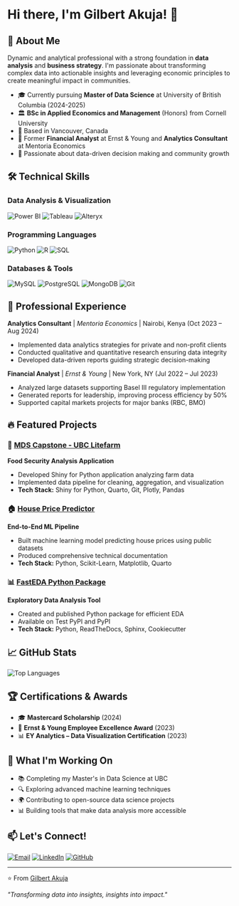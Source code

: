 # Hi there, I'm Gilbert Akuja! 👋

## 🚀 About Me

Dynamic and analytical professional with a strong foundation in **data analysis** and **business strategy**. I'm passionate about transforming complex data into actionable insights and leveraging economic principles to create meaningful impact in communities.

- 🎓 Currently pursuing **Master of Data Science** at University of British Columbia (2024-2025)
- 🏛️ **BSc in Applied Economics and Management** (Honors) from Cornell University
- 📍 Based in Vancouver, Canada
- 💼 Former **Financial Analyst** at Ernst & Young and **Analytics Consultant** at Mentoria Economics
- 🌱 Passionate about data-driven decision making and community growth

## 🛠️ Technical Skills

### Data Analysis & Visualization
![Power BI](https://img.shields.io/badge/Power%20BI-F2C811?style=for-the-badge&logo=powerbi&logoColor=black)
![Tableau](https://img.shields.io/badge/Tableau-E97627?style=for-the-badge&logo=tableau&logoColor=white)
![Alteryx](https://img.shields.io/badge/Alteryx-0078C0?style=for-the-badge&logo=alteryx&logoColor=white)

### Programming Languages
![Python](https://img.shields.io/badge/Python-3776AB?style=for-the-badge&logo=python&logoColor=white)
![R](https://img.shields.io/badge/R-276DC3?style=for-the-badge&logo=r&logoColor=white)
![SQL](https://img.shields.io/badge/SQL-4479A1?style=for-the-badge&logo=mysql&logoColor=white)

### Databases & Tools
![MySQL](https://img.shields.io/badge/MySQL-4479A1?style=for-the-badge&logo=mysql&logoColor=white)
![PostgreSQL](https://img.shields.io/badge/PostgreSQL-316192?style=for-the-badge&logo=postgresql&logoColor=white)
![MongoDB](https://img.shields.io/badge/MongoDB-4EA94B?style=for-the-badge&logo=mongodb&logoColor=white)
![Git](https://img.shields.io/badge/Git-F05032?style=for-the-badge&logo=git&logoColor=white)

## 💼 Professional Experience

**Analytics Consultant** | *Mentoria Economics* | Nairobi, Kenya (Oct 2023 – Aug 2024)
- Implemented data analytics strategies for private and non-profit clients
- Conducted qualitative and quantitative research ensuring data integrity
- Developed data-driven reports guiding strategic decision-making

**Financial Analyst** | *Ernst & Young* | New York, NY (Jul 2022 – Jul 2023)
- Analyzed large datasets supporting Basel III regulatory implementation
- Generated reports for leadership, improving process efficiency by 50%
- Supported capital markets projects for major banks (RBC, BMO)

## 🔥 Featured Projects

### 🌱 [MDS Capstone - UBC Litefarm](https://github.com/litefarm)
**Food Security Analysis Application**
- Developed Shiny for Python application analyzing farm data
- Implemented data pipeline for cleaning, aggregation, and visualization
- **Tech Stack:** Shiny for Python, Quarto, Git, Plotly, Pandas

### 🏠 [House Price Predictor](https://github.com/housing)
**End-to-End ML Pipeline**
- Built machine learning model predicting house prices using public datasets
- Produced comprehensive technical documentation
- **Tech Stack:** Python, Scikit-Learn, Matplotlib, Quarto

### 📊 [FastEDA Python Package](https://github.com/fasteda)
**Exploratory Data Analysis Tool**
- Created and published Python package for efficient EDA
- Available on Test PyPI and PyPI
- **Tech Stack:** Python, ReadTheDocs, Sphinx, Cookiecutter

## 📈 GitHub Stats

<!--[Gilbert's GitHub stats](https://github-readme-stats.vercel.app/api?username=gla32&show_icons=true&theme=radical)-->

![Top Languages](https://github-readme-stats.vercel.app/api/top-langs/?username=gla32&layout=compact&theme=radical)

## 🏆 Certifications & Awards

- 🎓 **Mastercard Scholarship** (2024)
- 🏅 **Ernst & Young Employee Excellence Award** (2023)
- 📊 **EY Analytics – Data Visualization Certification** (2023)

## 🌟 What I'm Working On

- 📚 Completing my Master's in Data Science at UBC
- 🔍 Exploring advanced machine learning techniques
- 🌍 Contributing to open-source data science projects
- 📊 Building tools that make data analysis more accessible

## 📫 Let's Connect!

[![Email](https://img.shields.io/badge/Email-D14836?style=for-the-badge&logo=gmail&logoColor=white)](mailto:gla32@cornell.edu)
[![LinkedIn](https://img.shields.io/badge/LinkedIn-0077B5?style=for-the-badge&logo=linkedin&logoColor=white)](https://linkedin.com/in/YOUR_LINKEDIN)
[![GitHub](https://img.shields.io/badge/GitHub-100000?style=for-the-badge&logo=github&logoColor=white)](https://github.com/gla32)

---

⭐️ From [Gilbert Akuja](https://github.com/gla32)

*"Transforming data into insights, insights into impact."*
